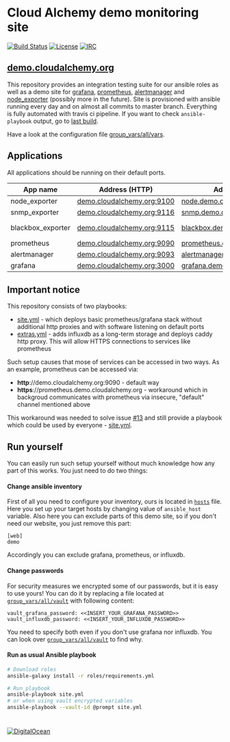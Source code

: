 # Cloud Alchemy demo monitoring site

[![Build Status](https://travis-ci.org/cloudalchemy/demo-site.svg?branch=master)](https://travis-ci.org/cloudalchemy/demo-site)
[![License](https://img.shields.io/badge/license-MIT%20License-brightgreen.svg)](https://opensource.org/licenses/MIT)
[![IRC](https://img.shields.io/badge/irc.freenode.net-%23cloudalchemy-yellow.svg)](https://kiwiirc.com/nextclient/#ircs://irc.freenode.net/#cloudalchemy)

## [demo.cloudalchemy.org](https://demo.cloudalchemy.org)

This repository provides an integration testing suite for our ansible roles as well as a demo site for [grafana](https://github.com/grafana/grafana), [prometheus](https://github.com/prometheus/prometheus), [alertmanager](https://github.com/prometheus/alertmanager) and [node_exporter](https://github.com/prometheus/node_exporter) (possibly more in the future).
Site is provisioned with ansible running every day and on almost all commits to master branch. Everything is fully automated with travis ci pipeline. If you want to check `ansible-playbook` output, go to [last build](https://travis-ci.org/cloudalchemy/demo-site).

Have a look at the configuration file [group_vars/all/vars](group_vars/all/vars).

## Applications

All applications should be running on their default ports.

| App name          | Address (HTTP)                                       | Address (HTTPS)                                           | Status                       |  Uptime                     |
|-------------------|------------------------------------------------------|-----------------------------------------------------------|-----------------------------|-----------------------------|
| node_exporter     | [demo.cloudalchemy.org:9100][node_exporter_http]     | [node.demo.cloudalchemy.org][node_exporter_https]         | ![node_exporter_status]     | ![node_exporter_uptime]     |
| snmp_exporter     | [demo.cloudalchemy.org:9116][snmp_exporter_http]     | [snmp.demo.cloudalchemy.org][snmp_exporter_https]         | ![snmp_exporter_status]     | ![snmp_exporter_uptime]     |
| blackbox_exporter | [demo.cloudalchemy.org:9115][blackbox_exporter_http] | [blackbox.demo.cloudalchemy.org][blackbox_exporter_https] | ![blackbox_exporter_status] | ![blackbox_exporter_uptime] |
| prometheus        | [demo.cloudalchemy.org:9090][prometheus_http]        | [prometheus.demo.cloudalchemy.org][prometheus_https]      | ![prometheus_status]        | ![prometheus_uptime]        |
| alertmanager      | [demo.cloudalchemy.org:9093][alertmanager_http]      | [alertmanager.demo.cloudalchemy.org][alertmanager_https]  | ![alertmanager_status]      | ![alertmanager_uptime]      |
| grafana           | [demo.cloudalchemy.org:3000][grafana_http]           | [grafana.demo.cloudalchemy.org][grafana_https]            | ![grafana_status]           | ![grafana_uptime]           |

## Important notice

This repository consists of two playbooks:
  - [site.yml](site.yml) - which deploys basic prometheus/grafana stack without additional http proxies and with software listening on default ports
  - [extras.yml](extras.yml) - adds influxdb as a long-term storage and deploys caddy http proxy. This will allow HTTPS connections to services like prometheus

Such setup causes that mose of services can be accessed in two ways. As an example, prometheus can be accessed via:
  - **http**://demo.cloudalchemy.org:9090 - default way
  - **https**://prometheus.demo.cloudalchemy.org - workaround which in backgroud communicates with prometheus via insecure, "default" channel mentioned above

This workaround was needed to solve issue [#13](https://github.com/cloudalchemy/demo-site/issues/13) and still provide a playbook which could be used by everyone - [site.yml](site.yml).

## Run yourself

You can easily run such setup yourself without much knowledge how any part of this works. You just need to do two things:

#### Change ansible inventory

First of all you need to configure your inventory, ours is located in [`hosts`](hosts) file. Here you set up your target hosts by changing value of `ansible_host` variable. Also here you can exclude parts of this demo site, so if you don't need our website, you just remove this part:

```
[web]
demo
```

Accordingly you can exclude grafana, prometheus, or influxdb.

#### Change passwords

For security measures we encrypted some of our passwords, but it is easy to use yours! You can do it by replacing a file located at [`group_vars/all/vault`](group_vars/all/vault) with following content:

```
vault_grafana_password: <<INSERT_YOUR_GRAFANA_PASSWORD>>
vault_influxdb_password: <<INSERT_YOUR_INFLUXDB_PASSWORD>>
```

You need to specify both even if you don't use grafana nor influxdb. You can look over [`group_vars/all/vault`](group_vars/all/vars) to find why.

#### Run as usual Ansible playbook

```bash
# Download roles
ansible-galaxy install -r roles/requirements.yml

# Run playbook
ansible-playbook site.yml
# or when using vault encrypted variables
ansible-playbook --vault-id @prompt site.yml
```

# 

[![DigitalOcean](https://snapshooter.io/powered_by_digital_ocean.png)](https://digitalocean.com)



[node_exporter_http]: http://demo.cloudalchemy.org:9100
[node_exporter_https]: https://node.demo.cloudalchemy.org
[node_exporter_status]: https://img.shields.io/uptimerobot/status/m779739001-48f8ed6c3aa6f23da1ec11e2.svg
[node_exporter_uptime]: https://img.shields.io/uptimerobot/ratio/7/m779739001-48f8ed6c3aa6f23da1ec11e2.svg

[snmp_exporter_http]: http://demo.cloudalchemy.org:9116
[snmp_exporter_https]: https://snmp.demo.cloudalchemy.org
[snmp_exporter_status]: https://img.shields.io/uptimerobot/status/m779739006-f784bd36e07d328bfacb6d17.svg
[snmp_exporter_uptime]: https://img.shields.io/uptimerobot/ratio/7/m779739006-f784bd36e07d328bfacb6d17.svg

[blackbox_exporter_http]: http://demo.cloudalchemy.org:9115
[blackbox_exporter_https]: https://blackbox.demo.cloudalchemy.org
[blackbox_exporter_status]: https://img.shields.io/uptimerobot/status/m779739004-8447f4012a129e08df4db247.svg
[blackbox_exporter_uptime]: https://img.shields.io/uptimerobot/ratio/7/m779739004-8447f4012a129e08df4db247.svg

[prometheus_http]: http://demo.cloudalchemy.org:9090
[prometheus_https]: https://prometheus.demo.cloudalchemy.org
[prometheus_status]: https://img.shields.io/uptimerobot/status/m779739002-6049a4d9177bdf92d7dce7d9.svg
[prometheus_uptime]: https://img.shields.io/uptimerobot/ratio/7/m779739002-6049a4d9177bdf92d7dce7d9.svg

[alertmanager_http]: http://demo.cloudalchemy.org:9093
[alertmanager_https]: https://alertmanager.demo.cloudalchemy.org
[alertmanager_status]: https://img.shields.io/uptimerobot/status/m779739005-687f76da143b768d378502f8.svg
[alertmanager_uptime]: https://img.shields.io/uptimerobot/ratio/7/m779739005-687f76da143b768d378502f8.svg

[grafana_http]: http://demo.cloudalchemy.org:3000
[grafana_https]: https://grafana.demo.cloudalchemy.org
[grafana_status]: https://img.shields.io/uptimerobot/status/m779739003-21ce43d565a95d31564b438d.svg
[grafana_uptime]: https://img.shields.io/uptimerobot/ratio/7/m779739003-21ce43d565a95d31564b438d.svg
